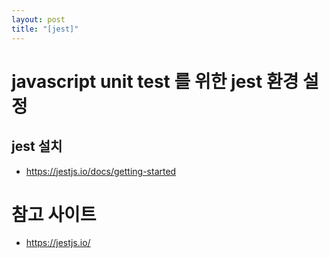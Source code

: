 ```yaml
---
layout: post
title: "[jest]"
---
```



# javascript unit test 를 위한 jest 환경 설정
## jest 설치
* https://jestjs.io/docs/getting-started


# 참고 사이트
* https://jestjs.io/